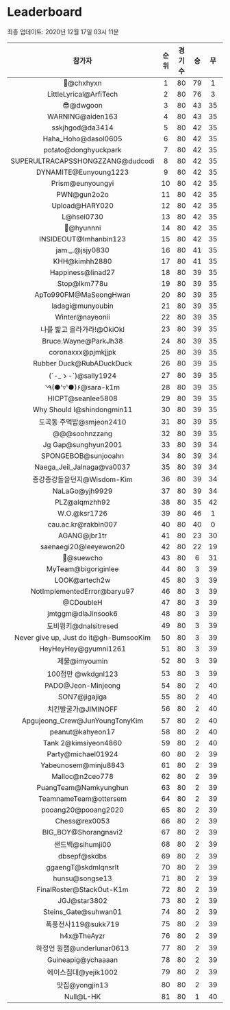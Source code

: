 # Leaderboard
최종 업데이트: 2020년 12월 17일 03시 11분




| 참가자 | 순위 | 경기수 | 승 | 무 | 패 | 승점 |
|:---:|:---:|:---:|:---:|:---:|:---:|:---:|
| 👑@chxhyxn | 1 | 80 | 79 | 1 | 0 | 238 |
| LittleLyrical@ArfiTech | 2 | 80 | 76 | 3 | 1 | 231 |
| 😎@dwgoon | 3 | 80 | 43 | 35 | 2 | 164 |
| WARNING@aiden163 | 4 | 80 | 43 | 35 | 2 | 164 |
| sskjhgod@da3414 | 5 | 80 | 42 | 35 | 3 | 161 |
| Haha_Hoho@dasol0605 | 6 | 80 | 42 | 35 | 3 | 161 |
| potato@donghyuckpark | 7 | 80 | 42 | 35 | 3 | 161 |
| SUPERULTRACAPSSHONGZZANG@dudcodi | 8 | 80 | 42 | 35 | 3 | 161 |
| DYNAMITE@Eunyoung1223 | 9 | 80 | 42 | 35 | 3 | 161 |
| Prism@eunyoungyi | 10 | 80 | 42 | 35 | 3 | 161 |
| PWN@gun2o2o | 11 | 80 | 42 | 35 | 3 | 161 |
| Upload@HARY020 | 12 | 80 | 42 | 35 | 3 | 161 |
| L@hsel0730 | 13 | 80 | 42 | 35 | 3 | 161 |
| 🐻@hyunnni | 14 | 80 | 42 | 35 | 3 | 161 |
| INSIDEOUT@Imhanbin123 | 15 | 80 | 42 | 35 | 3 | 161 |
| jam._.@jsjy0830 | 16 | 80 | 41 | 35 | 4 | 158 |
| KHH@kimhh2880 | 17 | 80 | 41 | 35 | 4 | 158 |
| Happiness@linad27 | 18 | 80 | 39 | 35 | 6 | 152 |
| Stop@lkm778u | 19 | 80 | 39 | 35 | 6 | 152 |
| ApTo990FM@MaSeongHwan | 20 | 80 | 39 | 35 | 6 | 152 |
| ladagi@munyoubin | 21 | 80 | 39 | 35 | 6 | 152 |
| Winter@nayeonii | 22 | 80 | 39 | 35 | 6 | 152 |
| 나를 밟고 올라가라!@OkiOkl | 23 | 80 | 39 | 35 | 6 | 152 |
| Bruce.Wayne@ParkJh38 | 24 | 80 | 39 | 35 | 6 | 152 |
| coronaxxx@pjmkjjpk | 25 | 80 | 39 | 35 | 6 | 152 |
| Rubber Duck@RubADuckDuck | 26 | 80 | 39 | 35 | 6 | 152 |
| (´-_ゝ-`)@sally1924 | 27 | 80 | 39 | 35 | 6 | 152 |
| ◝٩(●'▿'●)۶@sara-k1m | 28 | 80 | 39 | 35 | 6 | 152 |
| HICPT@seanlee5808 | 29 | 80 | 39 | 35 | 6 | 152 |
| Why Should I@shindongmin11 | 30 | 80 | 39 | 35 | 6 | 152 |
| 도곡동 주먹밥@smjeon2410 | 31 | 80 | 39 | 35 | 6 | 152 |
| @@@soohnzzang | 32 | 80 | 39 | 35 | 6 | 152 |
| Jg Gap@sunghyun2001 | 33 | 80 | 39 | 34 | 7 | 151 |
| SPONGEBOB@sunjooahn | 34 | 80 | 39 | 34 | 7 | 151 |
| Naega_Jeil_Jalnaga@va0037 | 35 | 80 | 39 | 34 | 7 | 151 |
| 종강종강돌을던지@Wisdom-Kim | 36 | 80 | 39 | 34 | 7 | 151 |
| NaLaGo@yjh9929 | 37 | 80 | 39 | 34 | 7 | 151 |
| PLZ@alqmzhh92 | 38 | 80 | 35 | 42 | 3 | 147 |
| W.O.@ksr1726 | 39 | 80 | 46 | 1 | 33 | 139 |
| cau.ac.kr@rakbin007 | 40 | 80 | 40 | 0 | 40 | 120 |
| AGANG@jbr1tr | 41 | 80 | 23 | 30 | 27 | 99 |
| saenaegi20@leeyewon20 | 42 | 80 | 22 | 19 | 39 | 85 |
| 👏@suewcho | 43 | 80 | 6 | 31 | 43 | 49 |
| MyTeam@bigoriginlee | 44 | 80 | 3 | 39 | 38 | 48 |
| LOOK@artech2w | 45 | 80 | 3 | 39 | 38 | 48 |
| NotImplementedError@baryu97 | 46 | 80 | 3 | 39 | 38 | 48 |
| @CDoubleH | 47 | 80 | 3 | 39 | 38 | 48 |
| jmtggm@dlaJinsook6 | 48 | 80 | 3 | 39 | 38 | 48 |
| 도비윙키@dnalsitresed | 49 | 80 | 3 | 39 | 38 | 48 |
| Never give up, Just do it@gh-BumsooKim | 50 | 80 | 3 | 39 | 38 | 48 |
| HeyHeyHey@gyumni1261 | 51 | 80 | 3 | 39 | 38 | 48 |
| 제물@imyoumin | 52 | 80 | 3 | 39 | 38 | 48 |
| 100점만 @wkdgnl123 | 53 | 80 | 3 | 39 | 38 | 48 |
| PADO@Jeon-Minjeong | 54 | 80 | 2 | 40 | 38 | 46 |
| SON7@jigajiga | 55 | 80 | 2 | 40 | 38 | 46 |
| 치킨발굴가@JIMINOFF | 56 | 80 | 2 | 40 | 38 | 46 |
| Apgujeong_Crew@JunYoungTonyKim | 57 | 80 | 2 | 40 | 38 | 46 |
| peanut@kahyeon17 | 58 | 80 | 2 | 40 | 38 | 46 |
| Tank 2@kimsiyeon4860 | 59 | 80 | 2 | 40 | 38 | 46 |
| Party@michael01924 | 60 | 80 | 2 | 39 | 39 | 45 |
| Yabeunosem@minju8843 | 61 | 80 | 2 | 39 | 39 | 45 |
| Malloc@n2ceo778 | 62 | 80 | 2 | 39 | 39 | 45 |
| PuangTeam@Namkyunghun | 63 | 80 | 2 | 39 | 39 | 45 |
| TeamnameTeam@ottersem | 64 | 80 | 2 | 39 | 39 | 45 |
| pooang20@pooang2020 | 65 | 80 | 2 | 39 | 39 | 45 |
| Chess@rex0053 | 66 | 80 | 2 | 39 | 39 | 45 |
| BIG_BOY@Shorangnavi2 | 67 | 80 | 2 | 39 | 39 | 45 |
| 샌드백@sihumji00 | 68 | 80 | 2 | 39 | 39 | 45 |
| dbsepf@skdbs | 69 | 80 | 2 | 39 | 39 | 45 |
| ggaengT@skdmlqnsrlt | 70 | 80 | 2 | 39 | 39 | 45 |
| hunsu@songse13 | 71 | 80 | 2 | 39 | 39 | 45 |
| FinalRoster@StackOut-K1m | 72 | 80 | 2 | 39 | 39 | 45 |
| JGJ@star3802 | 73 | 80 | 2 | 39 | 39 | 45 |
| Steins_Gate@suhwan01 | 74 | 80 | 2 | 39 | 39 | 45 |
| 폭풍전사119@sukk719 | 75 | 80 | 2 | 39 | 39 | 45 |
| h4x@TheAyzr | 76 | 80 | 2 | 39 | 39 | 45 |
| 하정언 원챔@underlunar0613 | 77 | 80 | 2 | 39 | 39 | 45 |
| Guineapig@ychaaaan | 78 | 80 | 2 | 39 | 39 | 45 |
| 에이스침대@yejik1002 | 79 | 80 | 2 | 39 | 39 | 45 |
| 맛집@yongjin13 | 80 | 80 | 2 | 39 | 39 | 45 |
| Null@L-HK | 81 | 80 | 1 | 40 | 39 | 43 |